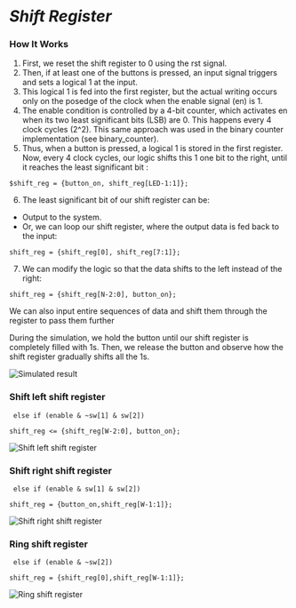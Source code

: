 # *Shift Register*

###  How It Works

1. First, we reset the shift register to 0 using the rst signal.
2. Then, if at least one of the buttons is pressed, an input signal triggers and sets a logical 1 at the input.
3. This logical 1 is fed into the first register, but the actual writing occurs only on the posedge of the clock when the enable signal (en) is 1.
4. The enable condition is controlled by a 4-bit counter, which activates en when its two least significant bits (LSB) are 0. This happens every 4 clock cycles (2^2). This same approach was used in the binary counter implementation (see binary_counter).
5. Thus, when a button is pressed, a logical 1 is stored in the first register. Now, every 4 clock cycles, our logic shifts this 1 one bit to the right, until it reaches the least significant bit :

```$shift_reg = {button_on, shift_reg[LED-1:1]};```                                                                                                                          

6. The least significant bit of our shift register can be:
- Output to the system.
- Or, we can loop our shift register, where the output data is fed back to the input:

```shift_reg = {shift_reg[0], shift_reg[7:1]};```                                                                                                                  

7. We can modify the logic so that the data shifts to the left instead of the right:         

```shift_reg = {shift_reg[N-2:0], button_on};```                                                                                                          

We can also input entire sequences of data and shift them through the register to pass them further

During the simulation, we hold the button until our shift register is completely filled with 1s. Then, we release the button and observe how the shift register gradually shifts all the 1s.

![Simulated result](wave_form.png)

###  Shift left shift register 

``` else if (enable & ~sw[1] & sw[2])```

```shift_reg <= {shift_reg[W-2:0], button_on}; ``` 

![Shift left shift register](shft_reg_lft.gif)

###  Shift right shift register 

``` else if (enable & sw[1] & sw[2])```

```shift_reg = {button_on,shift_reg[W-1:1]}; ``` 

![Shift right shift register](shft_reg_rght.gif)

###  Ring shift register 

``` else if (enable & ~sw[2])```

```shift_reg = {shift_reg[0],shift_reg[W-1:1]}; ``` 

![Ring shift register](shft_reg_ring.gif)

